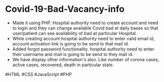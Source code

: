 # Covid-19-Bad-Vacancy-info
- Made it using PHP. Hospital authority need to create account and need to login and they can change available Covid bad at daily bases so that user/patient can see availability of bad at particular Hospital.
- While creating account hospital authority need to enter valid email id, account activation link is going to be send to that mail id.
- Added forgot password functionality. hospital authority need to enter their username and mail is going to be send to they mail id.
- We have display other information's also. Like number of corona cases, active cases, recovered, death in particular state.

#HTML #CSS #JavaScript #PHP 
